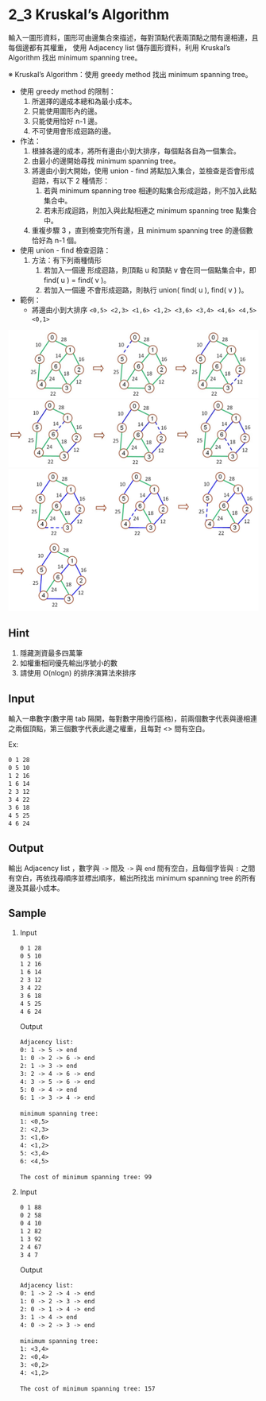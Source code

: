 # 2_3 Kruskal’s Algorithm

輸入一圖形資料，圖形可由邊集合來描述，每對頂點代表兩頂點之間有邊相連，且每個邊都有其權重，
使用 Adjacency list 儲存圖形資料，利用 Kruskal’s Algorithm 找出 minimum spanning tree。

※ Kruskal’s Algorithm：使用 greedy method 找出 minimum spanning tree。

- 使用 greedy method 的限制：
  1. 所選擇的邊成本總和為最小成本。
  2. 只能使用圖形內的邊。
  3. 只能使用恰好 n-1 邊。
  4. 不可使用會形成迴路的邊。
- 作法：
  1. 根據各邊的成本，將所有邊由小到大排序，每個點各自為一個集合。
  2. 由最小的邊開始尋找 minimum spanning tree。
  3. 將邊由小到大開始，使用 union - find 將點加入集合，並檢查是否會形成迴路，有以下 2 種情形：
     1. 若與 minimum spanning tree 相連的點集合形成迴路，則不加入此點集合中。
     2. 若未形成迴路，則加入與此點相連之 minimum spanning tree 點集合中。
  4. 重複步驟 3 ，直到檢查完所有邊，且 minimum spanning tree 的邊個數恰好為 n-1 個。
- 使用 union - find 檢查迴路：
  1. 方法：有下列兩種情形
     1. 若加入一個邊 形成迴路，則頂點 u 和頂點 v 會在同一個點集合中，即 find( u ) = find( v )。
     2. 若加入一個邊 不會形成迴路，則執行 union( find( u ), find( v ) )。
- 範例：
  - 將邊由小到大排序 `<0,5> <2,3> <1,6> <1,2> <3,6> <3,4> <4,6> <4,5> <0,1>`

![Problem1](./images/problem1.jpg)
![Problem2](./images/problem2.jpg)
![Problem3](./images/problem3.jpg)

## Hint

1. 隱藏測資最多四萬筆
2. 如權重相同優先輸出序號小的數
3. 請使用 O(nlogn) 的排序演算法來排序

## Input

輸入一串數字(數字用 tab 隔開，每對數字用換行區格)，前兩個數字代表與邊相連之兩個頂點，第三個數字代表此邊之權重，且每對 <> 間有空白。

Ex:

```
0 1 28
0 5 10
1 2 16
1 6 14
2 3 12
3 4 22
3 6 18
4 5 25
4 6 24
```

## Output

輸出 Adjacency list ，數字與 `->` 間及 `->` 與 `end` 間有空白，且每個字皆與 `:` 之間有空白，再依找尋順序並標出順序，輸出所找出 minimum spanning tree 的所有邊及其最小成本。

## Sample

1.  Input

    ```
    0 1 28
    0 5 10
    1 2 16
    1 6 14
    2 3 12
    3 4 22
    3 6 18
    4 5 25
    4 6 24
    ```

    Output

    ```
    Adjacency list:
    0: 1 -> 5 -> end
    1: 0 -> 2 -> 6 -> end
    2: 1 -> 3 -> end
    3: 2 -> 4 -> 6 -> end
    4: 3 -> 5 -> 6 -> end
    5: 0 -> 4 -> end
    6: 1 -> 3 -> 4 -> end

    minimum spanning tree:
    1: <0,5>
    2: <2,3>
    3: <1,6>
    4: <1,2>
    5: <3,4>
    6: <4,5>

    The cost of minimum spanning tree: 99
    ```

2.  Input

    ```
    0 1 88
    0 2 58
    0 4 10
    1 2 82
    1 3 92
    2 4 67
    3 4 7
    ```

    Output

    ```
    Adjacency list:
    0: 1 -> 2 -> 4 -> end
    1: 0 -> 2 -> 3 -> end
    2: 0 -> 1 -> 4 -> end
    3: 1 -> 4 -> end
    4: 0 -> 2 -> 3 -> end

    minimum spanning tree:
    1: <3,4>
    2: <0,4>
    3: <0,2>
    4: <1,2>

    The cost of minimum spanning tree: 157
    ```
